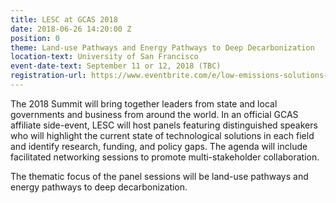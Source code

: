 ```yaml
---
title: LESC at GCAS 2018
date: 2018-06-26 14:20:00 Z
position: 0
theme: Land-use Pathways and Energy Pathways to Deep Decarbonization
location-text: University of San Francisco
event-date-text: September 11 or 12, 2018 (TBC)
registration-url: https://www.eventbrite.com/e/low-emissions-solutions-conference-lesc-at-the-global-climate-action-summit-registration-45493626662
---
```


The 2018 Summit will bring together leaders from state and local governments and business from around the world. In an official GCAS affiliate side-event, LESC will host panels featuring distinguished speakers who will highlight the current state of technological solutions in each field and identify research, funding, and policy gaps. The agenda will include facilitated networking sessions to promote multi-stakeholder collaboration.  


The thematic focus of the panel sessions will be land-use pathways and energy pathways to deep decarbonization.